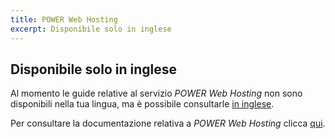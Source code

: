 ```yaml
---
title: POWER Web Hosting
excerpt: Disponibile solo in inglese
---
```


## Disponibile solo in inglese

Al momento le guide relative al servizio *POWER Web Hosting* non sono disponibili nella tua lingua, ma è possibile consultarle [in inglese](https://docs.ovh.com/gb/en/web-power/).

Per consultare la documentazione relativa a *POWER Web Hosting* clicca [qui](https://docs.ovh.com/gb/en/web-power/).
